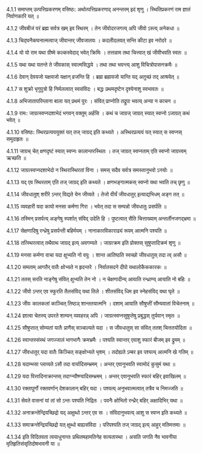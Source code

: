 4.1.1
समाप्तम् उत्पत्तिप्रकरणम्
वसिष्ठः:
अथोत्पत्तिप्रकरणाद् अनन्तरम् इदं शृणु ।
स्थितिप्रकरणं राम ज्ञातं निर्वाणकारि यत् ॥


4.1.2
जीवबीजं परं ब्रह्म सर्वत्र खम् इव स्थिरम् ।
तेन जीवोदरजगत्य् अपि जीवो ऽस्त्य् अनेकधा ॥


4.1.3
चिद्घनैकघनात्मत्वाज् जीवान्तर् जीवजातयः ।
कदलीदलवत् सन्ति कीटा इव नरोदरे ॥


4.1.4
यो यो राम यथा ग्रीष्मे कल्कस्वेदाद् भवेत् क्रिमिः ।
तत्तन्नाम तथा चित्त्वात् खं जीवीभवति स्वतः ॥


4.1.5
यथा यथा यतन्ते ते जीवकास् स्वात्मसिद्धये ।
तथा तथा भवन्त्य् आशु विचित्रोपासनक्रमैः ॥


4.1.6
देवान् देवयजो यक्षयजो यक्षान् व्रजन्ति हि ।
ब्रह्म ब्रह्मयजो यान्ति यद् अतुच्छं तद् आश्रयेत् ॥


4.1.7
स शुक्रो भृगुपुत्रो हि निर्मलत्वात् स्वसंविदः ।
बद्धः प्रथमदृष्टेन दृश्येनाशु स्वभावतः ॥


4.1.8
अभिजातापरिम्लाना बाला यत् प्रथमं पुरः ।
संवित् प्राप्नोति तद्रूपा भवत्य् अन्या न काचन ॥


4.1.9
रामः:
जाग्रत्स्वप्नदशाभेदं भगवन् वक्तुम् अर्हसि ।
कथं च जाग्रज् जाग्रत् स्यात् स्वप्नो ऽजाग्रत् कथं भवेत् ॥


4.1.10
वसिष्ठः:
स्थिरप्रत्यययुक्तं यत् तज् जाग्रद् इति कथ्यते ।
अस्थिरप्रत्ययं यत् स्यात् स स्वप्नस् समुदाहृतः ॥


4.1.11
जाग्रच् चेत् क्षणदृष्टं स्यात् स्वप्नः कालान्तरस्थितः ।
तज् जाग्रत् स्वप्नताम् एति स्वप्नो जाग्रत्त्वम् ऋच्छति ॥


4.1.12
जाग्रत्स्वप्नदशाभेदो न स्थिरास्थिरतां विना ।
समस् सदैव सर्वत्र समस्तानुभवो ऽनयोः ॥


4.1.13
यद् एव स्थिरताम् एति तज् जाग्रद् इति कथ्यते ।
क्षणभङ्गात्मकस् स्वप्नो यथा भवति तच् छृणु ॥


4.1.14
जीवधातुश् शरीरे ऽन्तर् विद्यते येन जीव्यते ।
तेजो वीर्यं जीवधातुर् इत्याद्यभिधम् अङ्ग तत् ॥


4.1.15
व्यवहारी यदा कायो मनसा कर्मणा गिरा ।
भवेत् तदा स सम्पन्नो जीवधातुः प्रसर्पति ॥


4.1.16
तस्मिन् प्रसर्पत्य् अङ्गेषु स्पर्शात् संविद् उदेति हि ।
पुष्टत्वात् सैति चित्ताख्याम् अन्तर्लीनजगद्भ्रमा ॥


4.1.17
सेक्षणादिषु रन्ध्रेषु प्रसर्पन्ती बहिर्मयम् ।
नानाकारविकाराढ्यं रूपम् आत्मनि पश्यति ॥


4.1.18
तत्स्थिरत्वात् तथैवाथ जाग्रद् इत्य् अवगम्यते ।
जाग्रत्क्रम इति प्रोक्तस् सुषुप्तादिक्रमं शृणु ॥


4.1.19
मनसा कर्मणा वाचा यदा क्षुभ्यति नो वपुः ।
शान्त आतिष्ठति स्वच्छो जीवधातुस् तदा त्व् असौ ॥


4.1.20
समताम् आगतैर् वातैः क्षोभ्यते न हृदन्तरे ।
निर्वातसदने दीपो यथालोकैककारकः ॥


4.1.21
ततस् सरति नाङ्गेषु संवित् क्षुभ्यति तेन नो ।
न चेक्षणादीन्य् आयाति रन्ध्राण्य् आयाति नो बहिः ॥


4.1.22
जीवो ऽन्तर् एव स्फुरति तैलसंविद् यथा तिले ।
शीतसंविद् धिम इव स्नेहसंविद् यथा घृते ॥


4.1.23
जीवः कालकलां काञ्चित् तिष्ठञ् शान्ततयात्मनि ।
दशाम् आयाति सौषुप्तीं सौम्यवातां विचेतनाम् ॥


4.1.24
ज्ञात्वा चेतस्य् उपरते शाम्यन् व्यवहरन्न् अपि ।
जाग्रत्स्वप्नसुषुप्तेषु प्रबुद्धस् तुर्यवान् स्मृतः ॥


4.1.25
सौषुप्तात् सोम्यतां यातैः प्राणैस् सञ्चाल्यते यदा ।
स जीवधातुस् सा संवित् ततश् चित्ततयोदिता ॥


4.1.26
स्वान्तस्संस्थं जगज्जालं भागभागैः क्रमभ्रमैः ।
पश्यति स्वान्तर् एवाशु स्फारं बीजम् इव द्रुमम् ॥


4.1.27
जीवधातुर् यदा वातैः किञ्चित् सङ्क्षोभ्यते भृशम् ।
तदोह्यते ऽम्बर इव पश्यत्य् आत्मनि खे गतिम् ॥


4.1.28
यदाम्भसा प्लाव्यते ऽसौ तदा वार्यादिसम्भ्रमम् ।
अन्तर् एवानुभवति स्वामोदं कुसुमं यथा ॥


4.1.29
यदा पित्तादिनाक्रान्तस् तदाग्न्यौष्ण्यादिसम्भ्रमम् ।
अन्तर् एवानुभवति स्फारं बहिर् इवाखिलम् ॥


4.1.30
रक्तापूर्णो रक्तवर्णान् देशकालान् बहिर् यदा ।
पश्यत्य् अनुभवात्मत्वात् तत्रैव च निमज्जति ॥


4.1.31
सेवते वासनां यां तां सो ऽन्तः पश्यति निद्रितः ।
पवनैः क्षोभितो रन्ध्रैर् बहिर् अक्षादिभिर् यथा ॥


4.1.32
अनाक्रन्तेन्द्रियच्छिद्रो यद् अक्षुब्धो ऽन्तर् एव सः ।
संविदानुभवत्य् आशु स स्वप्न इति कथ्यते ॥


4.1.33
समाक्रन्तेन्द्रियच्छिद्रो यत् क्षुब्धो बाह्यसंविदा ।
परिपश्यति तज् जाग्रद् इत्य् आहुर् मतिमत्तमाः ॥


4.1.34
इति विदितवता त्वयाधुनान्तः प्रथितमहामतिनेह सत्यतास्था ।
असति जगति नैव भावनीया मृतिहृतिसंसृतिदोषभावनी या ॥

